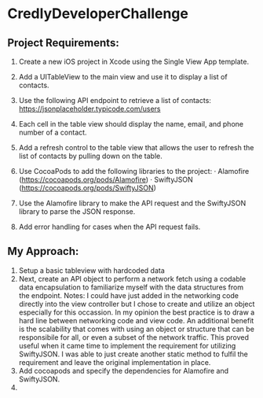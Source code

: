 # CredlyDeveloperChallenge

## Project Requirements:
1. Create a new iOS project in Xcode using the Single View App template.

2. Add a UITableView to the main view and use it to display a list of contacts.

3. Use the following API endpoint to retrieve a list of contacts: https://jsonplaceholder.typicode.com/users

4. Each cell in the table view should display the name, email, and phone number of a contact.

5. Add a refresh control to the table view that allows the user to refresh the list of contacts by pulling down on the table.

6. Use CocoaPods to add the following libraries to the project: · Alamofire (https://cocoapods.org/pods/Alamofire) · SwiftyJSON (https://cocoapods.org/pods/SwiftyJSON)

7. Use the Alamofire library to make the API request and the SwiftyJSON library to parse the JSON response.

8. Add error handling for cases when the API request fails. 

## My Approach:

1. Setup a basic tableview with hardcoded data
2. Next, create an API object to perform a network fetch using a codable data encapsulation to familiarize myself with the data structures from the endpoint.
  Notes: I could have just added in the networking code directly into the view controller but I chose to create and utilize an object especially for this occassion. In my opinion the best practice is to draw a hard line between networking code and view code. An additional benefit is the scalability that comes with using an object or structure that can be responsibile for all, or even a subset of the network traffic. This proved useful when it came time to implement the requirement for utilizing SwiftyJSON. I was able to just create another static method to fulfil the requirement and leave the original implementation in place.
3. Add cocoapods and specify the dependencies for Alamofire and SwiftyJSON.
4. 


